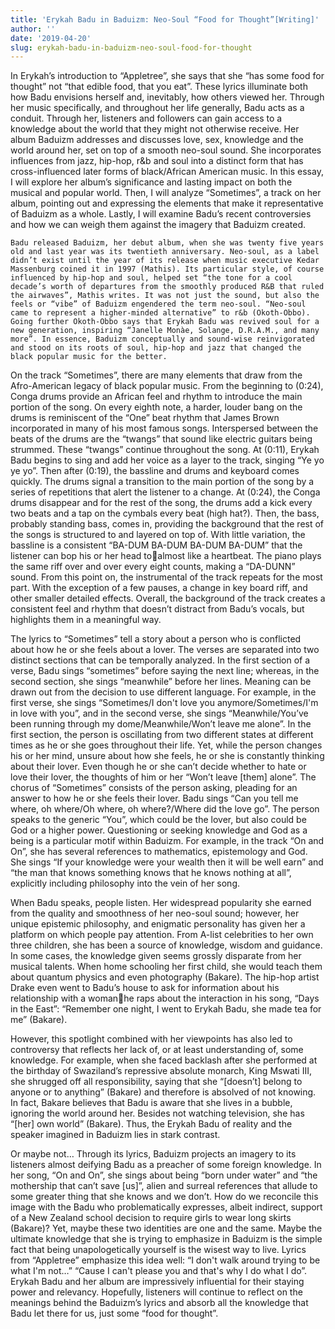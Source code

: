 ```yaml
---
title: 'Erykah Badu in Baduizm: Neo-Soul “Food for Thought”[Writing]'
author: ''
date: '2019-04-20'
slug: erykah-badu-in-baduizm-neo-soul-food-for-thought
---
```



In Erykah’s introduction to “Appletree”, she says that she “has some food for thought” not “that edible food, that you eat”. These lyrics illuminate both how Badu envisions herself and, inevitably, how others viewed her. Through her music specifically, and throughout her life generally, Badu acts as a conduit. Through her, listeners and followers can gain access to a knowledge about the world that they might not otherwise receive. Her album Baduizm addresses and discusses love, sex, knowledge and the world around her, set on top of a smooth neo-soul sound. She incorporates influences from jazz, hip-hop, r&b and soul into a distinct form that has cross-influenced later forms of black/African American music. In this essay, I will explore her album’s significance and lasting impact on both the musical and popular world. Then, I will analyze “Sometimes”, a track on her album, pointing out and expressing the elements that make it representative of Baduizm as a whole. Lastly, I will examine Badu’s recent controversies and how we can weigh them against the imagery that Baduizm created.


	Badu released Baduizm, her debut album, when she was twenty five years old and last year was its twentieth anniversary. Neo-soul, as a label didn’t exist until the year of its release when music executive Kedar Massenburg coined it in 1997 (Mathis). Its particular style, of course influenced by hip-hop and soul, helped set “the tone for a cool decade’s worth of departures from the smoothly produced R&B that ruled the airwaves”, Mathis writes. It was not just the sound, but also the feels or “vibe” of Baduizm engendered the term neo-soul. “Neo-soul came to represent a higher-minded alternative” to r&b (Okoth-Obbo). Going further Okoth-Obbo says that Erykah Badu was revived soul for a new generation, inspiring “Janelle Monàe, Solange, D.R.A.M., and many more”. In essence, Baduizm conceptually and sound-wise reinvigorated and stood on its roots of soul, hip-hop and jazz that changed the black popular music for the better. 
	
	
On the track “Sometimes”, there are many elements that draw from the Afro-American legacy of black popular music. From the beginning to (0:24), Conga drums provide an African feel and rhythm to introduce the main portion of the song. On every eighth note, a harder, louder bang on the drums is reminiscent of the “One” beat rhythm that James Brown incorporated in many of his most famous songs.  Interspersed between the beats of the drums are the “twangs” that sound like electric guitars being strummed. These “twangs” continue throughout the song. At (0:11), Erykah Badu begins to sing and add her voice as a layer to the track, singing “Ye yo ye yo”. Then after (0:19), the bassline and drums and keyboard comes quickly. The drums signal a transition to the main portion of the song by a series of repetitions that alert the listener to a change. At (0:24), the Conga drums disappear and for the rest of the song, the drums add a kick every two beats and a tap on the cymbals every beat (high hat?). Then, the bass, probably standing bass, comes in, providing the background that the rest of the songs is structured to and layered on top of. With little variation, the bassline is a consistent “BA-DUM  BA-DUM  BA-DUM  BA-DUM” that the listener can bop his or her head toalmost like a heartbeat. The piano plays the same riff over and over every eight counts, making a “DA-DUNN” sound. From this point on, the instrumental of the track repeats for the most part. With the exception of a few pauses, a change in key board riff, and other smaller detailed effects. Overall, the background of the track creates a consistent feel and rhythm that doesn’t distract from Badu’s vocals, but highlights them in a meaningful way. 


The lyrics to “Sometimes” tell a story about a person who is conflicted about how he or she feels about a lover. The verses are separated into two distinct sections that can be temporally analyzed. In the first section of a verse, Badu sings “sometimes” before saying the next line; whereas, in the second section, she sings “meanwhile” before her lines. Meaning can be drawn out from the decision to use different language. For example, in the first verse, she sings “Sometimes/I don't love you anymore/Sometimes/I'm in love with you”, and in the second verse, she sings “Meanwhile/You’ve been running through my dome/Meanwhile/Won’t leave me alone”. In the first section, the person is oscillating from two different states at different times as he or she goes throughout their life. Yet, while the person changes his or her mind, unsure about how she feels, he or she is constantly thinking about their lover. Even though he or she can’t decide whether to hate or love their lover, the thoughts of him or her “Won’t leave [them] alone”. The chorus of “Sometimes” consists of the person asking, pleading for an answer to how he or she feels their lover. Badu sings “Can you tell me where, oh where/Oh where, oh where?/Where did the love go”. The person speaks to the generic “You”, which could be the lover, but also could be God or a higher power. Questioning or seeking knowledge and God as a being is a particular motif within Baduizm. For example, in the track “On and On”, she has several references to mathematics, epistemology and God. She sings “If your knowledge were your wealth then it will be well earn” and “the man that knows something knows that he knows nothing at all”, explicitly including philosophy into the vein of her song. 


When Badu speaks, people listen. Her widespread popularity she earned from the quality and smoothness of her neo-soul sound; however, her unique epistemic philosophy, and enigmatic personality has given her a platform on which people pay attention. From A-list celebrities to her own three children, she has been a source of knowledge, wisdom and guidance. In some cases, the knowledge given seems grossly disparate from her musical talents. When home schooling her first child, she would teach them about quantum physics and even photography (Bakare).  The hip-hop artist Drake even went to Badu’s house to ask for information about his relationship with a womanhe raps about the interaction in his song, “Days in the East”: “Remember one night, I went to Erykah Badu, she made tea for me” (Bakare).  


However, this spotlight combined with her viewpoints has also led to controversy that reflects her lack of, or at least understanding of, some knowledge. For example, when she faced backlash after she performed at the birthday of Swaziland’s repressive absolute monarch, King Mswati III, she shrugged off all responsibility, saying that she “[doesn’t] belong to anyone or to anything” (Bakare) and therefore is absolved of not knowing. In fact, Bakare believes that Badu is aware that she lives in a bubble, ignoring the world around her. Besides not watching television, she has “[her] own world” (Bakare). Thus, the Erykah Badu of reality and the speaker imagined in Baduizm lies in stark contrast. 


Or maybe not… Through its lyrics, Baduizm projects an imagery to its listeners almost deifying Badu as a preacher of some foreign knowledge. In her song, “On and On”, she sings about being “born under water” and “the mothership that can’t save [us]”, alien and surreal references that allude to some greater thing that she knows and we don’t. How do we reconcile this image with the Badu who problematically expresses, albeit indirect, support of a New Zealand school decision to require girls to wear long skirts (Bakare)? Yet, maybe these two identities are one and the same. Maybe the ultimate knowledge that she is trying to emphasize in Baduizm is the simple fact that being unapologetically yourself is the wisest way to live. Lyrics from “Appletree” emphasize this idea well: “I don't walk around trying to be what I'm not…” “Cause I can't please you and that's why I do what I do”. Erykah Badu and her album are impressively influential for their staying power and relevancy. Hopefully, listeners will continue to reflect on the meanings behind the Baduizm’s lyrics and absorb all the knowledge that Badu let there for us, just some “food for thought”.

